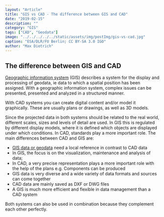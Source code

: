 ```yaml
---
layout: "Article"
title: "GIS vs CAD - The difference between GIS and CAD"
date: "2019-02-15"
description: ""
category: "GIS"
tags: ["CAD", "Geodata"]
image: "../../../../../static/assets/img/postImg/gis-vs-cad.jpg"
caption: "ESA/DLR/FU Berlin; CC BY-SA 3.0 IGO"
author: "Max Dietrich"
---
```


## The difference between GIS and CAD

[Geographic information system](/en/gis/geographic-information-system-what-is-gis "What is GIS?") (GIS) describes a system for the display and processing of geodata, ie data to which a spatial position has been assigned. With a geographic information system, complex issues can be presented, presented and analyzed in a structured manner.

With CAD systems you can create digital content and/or model it graphically. These are usually plans or drawings, as well as 3D models.

Since the projected data in both systems should be related to the real world, different scales, sizes and levels of detail are used. In GIS this is regulated by different display models, where it is defined which objects are displayed under which conditions. In CAD, standards play a more important role. The main differences between CAD and GIS are:

* [GIS data or geodata](/geodata-what-are-geodata "GIS data or geodata") need a local reference in contrast to CAD data
* In GIS, the focus is on the visualization, maintenance and analysis of data;
* In CAD, a very precise representation plays a more important role with the help of the plans e.g. Components can be produced
* GIS data is very diverse and a wide variety of data formats and sources can come together
* CAD data are mainly saved as DXF or DWG files
* A GIS is much more efficient and flexible in data management than a CAD system

Both systems can also be used in combination because they complement each other perfectly.